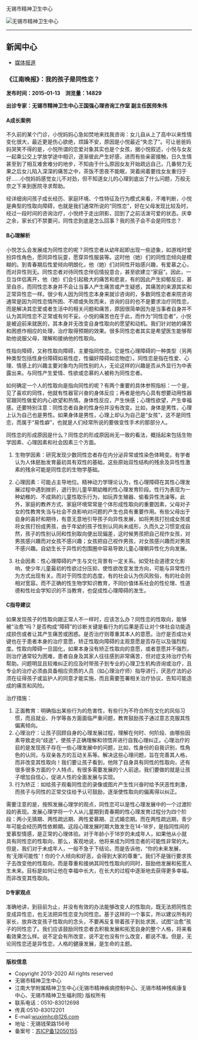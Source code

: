 无锡市精神卫生中心

![无锡市精神卫生中心](images/nban.jpg)

---

## 新闻中心

-   [媒体报道](#)

### 《江南晚报》：我的孩子是同性恋？

**发布时间：2015-01-13**　**浏览量：14829**

**出诊专家：无锡市精神卫生中心王国强心理咨询工作室 副主任医师朱伟**

#### A成长案例

不久前的某个门诊，小悦妈妈心急如焚地来找我咨询：女儿自从上了高中以来性情变化很大，最近更是伤心欲绝，烦躁不安，原因是小悦最近“失恋了”。可让爸爸妈妈哭笑不得的是，小悦所谓的恋爱对象其实也是个女孩，据小悦叙述，小悦与女友一起乘公交上学放学途中相识，逐渐彼此产生好感，进而有些亲密接触，日久生情甚至到了相互难舍难分的地步，不知由于什么原因女友开始疏远自己，几番努力无果之后女儿陷入深深的痛苦之中，茶饭不思夜不能眠，哭着闹着要找女友重归于好……小悦妈妈感觉女儿不对劲，但不知道女儿的心理到底出了什么问题，万般无奈之下来到医院寻求帮助。

经详细询问孩子成长经历、家庭环境、个性特征及行为模式来看，不难判断，小悦是典型的性取向障碍，也就是我们通常所说的“同性恋”，好在父母发现比较及时，经过一段时间的咨询治疗，小悦终于走出阴影，回到了之前活泼可爱的状态。庆幸之余，家长们不禁要问，同性恋到底是怎么回事？我的孩子会不会是同性恋？

#### B心理解析

小悦怎么会发展成为同性恋的呢？同性恋者从幼年起即出现一些迹象，如游戏时爱扮异性角色，愿同异性玩耍，愿穿异性服装等。这时他（她）们的同性恋倾向是模糊的。到青春期后性爱倾向明朗化，他（她）们对同性开始感兴趣，有爱慕之心，而对异性则无。同性恋者对待同性恋伴侣情投意合，甚至欲建立“家庭”。因此，一旦当伴侣离开，他（她）们会引起极大的痛苦和悲哀，有的因此产生抑郁反应，甚至自杀，而同性恋本身并不会让当事人产生痛苦或产生疑惑，其痛苦的来源其实和正常异性恋一样。很少有人因为同性恋本身来就诊咨询的，多数同性恋者来院咨询通常是因为同性恋情所困、不顺或失败而来，咨询的目的也不是要求治疗同性恋，而是解决其恋爱或者生活中的相关问题和痛苦，原因很简单因为是当事者自身并不认为其同性恋不正常或有何不妥。小悦的痛苦也在于此，而作为“同性恋者”，小悦是被迫前来就医的，其本身并无改变自身性取向的愿望和动机。我们针对她的痛苦和困惑作相应的处理，治疗取得预期的效果。很多同性恋者其实是希望医生能够帮助他说服父母，理解和接纳他的性取向。

性指向障碍，又称性取向障碍，主要指同性恋。它是性心理障碍的一种类型（另两种类型包括性身份障碍如易性症，性偏好障碍如恋物症）。同性恋是指在性爱、心理、情感上的兴趣主要对象均为同性别的人，无论这样的兴趣是否从外显行为中表露出来。与同性产生爱情、性欲或恋慕的人被称为同性恋者。

如何确定一个人的性取向是指向同性的呢？有两个重要的具体参照指标：一个是，见了喜欢的同性，他就有性器官兴奋的身体反应；再者是他内心具有想要动用性器官跟同性做爱的内心欲望和热情。身体性反应，产生快感；心理性欲望，产生幸福感。还要特别注意：同性恋者自身的性身份并没有改变。比如，身体是男性，心理上认为自己也是男性。如果身体是男性，心理上却认为自己是“女孩”，这不是同性恋，而属于“易性癖”，也就是人们经常所说的要做变性手术的那部分人。

同性恋的形成原因是什么？同性恋的形成原因尚无一致的看法，概括起来包括生物学因素、心理因素和社会因素三个方面。

1. 生物学因素：研究发现少数同性恋者存在内分泌异常或性染色体畸变。有学者认为人体胚胎发育最初具有双性的基础，这些原始双性结构的残余及异性性激素的残余可能是同性恋的生物学基础。

2. 心理因素：可能占主导地位。精神动力学理论认为，性心理障碍在其性心理发展过程中遇到挫折，退行到儿童早期幼稚的性心理发育阶段。性行为表现为一种幼稚的、不成熟的儿童性取乐行为，如玩弄生殖器、偷看异性洗澡等。此外，家庭的教养方式、家庭环境常常是个体形成性取向的重要因素，父母对子女的性教育失当与社会不良影响对问题的产生也具有重要作用。有些父母出于自身的喜好和期待，有意无意地引导孩子向异性发展，如将男孩打扮成女孩或将女孩打扮成男孩，由于年幼的孩子性别认同尚未成形，久而久之习惯变成自然，孩子的性别认同和性别取向便出现偏差，这时候男孩把自己视作女孩，对男孩感兴趣而对女孩不感兴趣；女孩把自己视作男孩，对女孩感兴趣而对男孩不感兴趣。自幼生长于异性的包围圈中容易导致儿童心理朝异性化方向发展。

3. 社会因素：性心理障碍的产生与文化背景有一定关系。如受社会道德文化影响，使少年儿童最初的性欲过分压抑，使性欲改变发泄方向，可能与异常性行为方式出现有关。而对于同性恋的态度，有的社会认为伤风败俗，有的社会则相对宽容。而不正确的性生物学知识教育，不同价值体系社会的性伦理、性道德和性社会学知识的不当教育，也促成性心理障碍的发生。

#### C指导建议

如果发现孩子的性取向跟正常人不一样时，应该怎么办？同性恋的性取向，能够被“治愈”吗？是否构成“障碍”的诊断关键是看行为的后果是否让对个体社会功能造成损伤或者让其产生痛苦或困惑。是否治疗则尊重其本人的意愿。治疗是否成功关键也在于患者本身的治疗意愿，矫正性取向障碍的主观意愿是否存在以及强烈程度。性取向障碍一旦固化，如果本身没有矫正性取向的意愿，或者意愿并不强烈，则治疗通常较为困难，患者自身及其家人往往感到非常痛苦，但对症支持治疗仍有帮助。问题明显且较难纠正的应及时带孩子到专业的心理卫生机构咨询或治疗，且专业的治疗必须由具备相应资质的人员（如心理治疗师）指导进行，厌恶疗法的必须在征得孩子或监护人的同意才能实施，而且需要签署相关治疗协议，告知可能造成的痛苦和风险。

治疗措施：
1. 正面教育：明确指出某些行为的危害性，有些行为不符合所在文化的风俗习惯，而且就业、升学等各方面面临严重问题，教育鼓励孩子通过意志克服其性偏离倾向。
2. 心理治疗：让孩子回顾自身的心理发展过程，理解在何时、何阶段、由哪些因素导致走向“歧途”，使孩子正确理解和领悟并进行自我心理纠正。心理治疗的目的是发现孩子存在一些心理发展中的问题，比如，性身份的自我识别，性角色的认同，与双亲各方的互动关系等。解决这些心理问题，旨在完善其人格，而非改变其性取向！我们要让孩子看到，他除了自身具有同性的性取向，还有很多很多方面的个人特点，有很多需要发展的个人前途。我们要做的就是让孩子增加自信心，促进人性的全面发展与实现。
3. 行为矫正：如给孩子观看同性恋的录像或图片产生性兴奋时给予厌恶性刺激，而孩子与同性的正常交往给予认可鼓励，逐渐使性取向的偏离得以纠正。

需要注意的是，按照发展心理学的观点，同性恋可以是性心理发展中的一个过渡阶段的表现。发展心理学将一个人从儿童期到青春期的性心理发育过程分为四个阶段：两小无猜期、两性疏远期、两性爱慕期、正式婚恋期。而在两性疏远期，青少年可能会经历两性依赖期。这段心理发展时期大致发生在14-18岁，是指同性间的爱慕型情感，是正常的心理体验。对于年龄小于18岁的未成年人，如果他从小就具有同性恋的性取向，那么，客观地说，他将来成为同性恋者的可能性非常的大。但是，我们对于未成年人，一般不急于下结论。而是告诉他，“你的未来发展，有‘无限可能性’！你的个人倾向和好恶，会得到大家的尊重”。我们不是强行要求孩子去改变他的性取向，而是尊重和接纳其同性性取向的同时，鼓励他发展和拓宽人生未来。目标是如何让他在幸福中长大，在长大的过程中逐渐地去获得更多幸福，而非改变其性取向。

#### D专家观点

准确地讲，到目前为止，并没有有效的办法能够改变人的性取向，既无法把同性恋变成异性恋，也无法把异性恋变为同性恋。基于这样的一个事实，所以建议所有的家长，放弃改变孩子性取向的念头，不要再反复带着孩子到处求医，试图“治愈”孩子的同性恋了。我们应该鼓励同性恋者去积极发展和拓宽自身的整个人格，将来看看效果怎么样。说不定会有所改变，说不定也没有什么改变，都说不准。但是，无论同性恋还是异性恋，人格的健康发展，是生命的主题。

---

**版权信息**
- Copyright 2013-2020 All rights reserved  
- 无锡市精神卫生中心  
- 江南大学附属精神卫生中心(无锡市精神疾病控制中心、无锡市精神残疾康复中心、无锡市精神卫生福利院) 版权所有  
- 联系电话：0510-83012698  
- 传真:0510-83012201  
- E-mail:wuximhc@126.com  
- 地址：无锡钱荣路156号  
- 备案号：[苏ICP备12050155](http://beian.miit.gov.cn/)